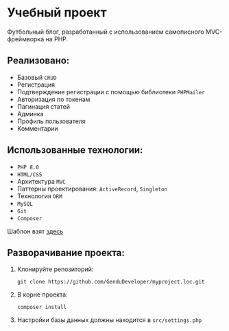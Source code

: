 
# Учебный проект
Футбольный блог, разработанный с использованием самописного MVC-фреймворка на PHP.
## Реализовано:
- Базовый `CRUD`
- Регистрация
- Подтверждение регистрации с помощью библиотеки `PHPMailer`
- Авторизация по токенам
- Пагинация статей
- Админка
- Профиль пользователя
- Комментарии
## Использованные технологии:
 - `PHP 8.0`
 - `HTML/CSS`
 - Архитектура `MVC`
 - Паттерны проектирования: `ActiveRecord`, `Singleton`
 - Технология `ORM`
 - `MySQL`
 - `Git`
 - `Composer`

Шаблон взят [здесь](https://github.com/dawidolko/Website-Templates/tree/master/startbootstrap-clean-blog-1.0.2)
## Разворачивание проекта:
1. Клонируйте репозиторий:

      `git clone https://github.com/GenduDeveloper/myproject.loc.git`
2. В корне проекта:

    `composer install`
3. Настройки базы данных должны находится в `src/settings.php`
